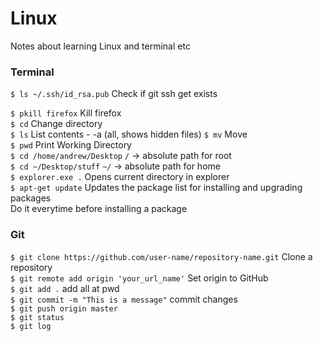 # Linux
Notes about learning Linux and terminal etc



### Terminal

`$ ls ~/.ssh/id_rsa.pub`      Check if git ssh get exists  

`$ pkill firefox`             Kill firefox  
`$ cd`                        Change directory  
`$ ls`                        List contents - -a (all, shows hidden files) 
`$ mv`                        Move   
`$ pwd`     Print Working Directory  
`$ cd /home/andrew/Desktop` `/` -> absolute path for root        
`$ cd ~/Desktop/stuff` `~/` -> absolute path for home   
`$ explorer.exe .`             Opens current directory in explorer  
`$ apt-get update`             Updates the package list for installing and upgrading packages  
                               Do it everytime before installing a package  



### Git  
`$ git clone https://github.com/user-name/repository-name.git`  Clone a repository  
`$ git remote add origin 'your_url_name'` Set origin to GitHub  
`$ git add .` add all at pwd  
`$ git commit -m "This is a message"` commit changes  
`$ git push origin master`   
`$ git status`  
`$ git log`  
